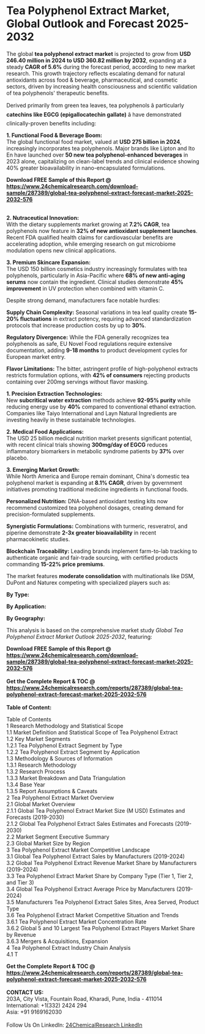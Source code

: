 <h1>Tea Polyphenol Extract Market, Global Outlook and Forecast 2025-2032</h1><p>The global <strong>tea polyphenol extract market</strong> is projected to grow from <strong>USD 246.40 million in 2024 to USD 360.82 million by 2032</strong>, expanding at a steady <strong>CAGR of 5.6%</strong> during the forecast period, according to new market research. This growth trajectory reflects escalating demand for natural antioxidants across food &amp; beverage, pharmaceutical, and cosmetic sectors, driven by increasing health consciousness and scientific validation of tea polyphenols' therapeutic benefits.</p><p>Derived primarily from green tea leaves, tea polyphenols â particularly <strong>catechins like EGCG (epigallocatechin gallate)</strong> â have demonstrated clinically-proven benefits including:</p><p><strong>1. Functional Food &amp; Beverage Boom:</strong><br>
The global functional food market, valued at <strong>USD 275 billion in 2024</strong>, increasingly incorporates tea polyphenols. Major brands like Lipton and Ito En have launched over <strong>50 new tea polyphenol-enhanced beverages</strong> in 2023 alone, capitalizing on clean-label trends and clinical evidence showing 40% greater bioavailability in nano-encapsulated formulations.</p><div><b>Download FREE Sample of this Report @ 
            <a href="https://www.24chemicalresearch.com/download-sample/287389/global-tea-polyphenol-extract-forecast-market-2025-2032-576">
            https://www.24chemicalresearch.com/download-sample/287389/global-tea-polyphenol-extract-forecast-market-2025-2032-576</a></b></div><br><p><strong>2. Nutraceutical Innovation:</strong><br>
With the dietary supplements market growing at <strong>7.2% CAGR</strong>, tea polyphenols now feature in <strong>32% of new antioxidant supplement launches</strong>. Recent FDA qualified health claims for cardiovascular benefits are accelerating adoption, while emerging research on gut microbiome modulation opens new clinical applications.</p><p><strong>3. Premium Skincare Expansion:</strong><br>
The USD 150 billion cosmetics industry increasingly formulates with tea polyphenols, particularly in Asia-Pacific where <strong>68% of new anti-aging serums</strong> now contain the ingredient. Clinical studies demonstrate <strong>45% improvement</strong> in UV protection when combined with vitamin C.</p><p>Despite strong demand, manufacturers face notable hurdles:</p><p><strong>Supply Chain Complexity:</strong> Seasonal variations in tea leaf quality create <strong>15-20% fluctuations</strong> in extract potency, requiring advanced standardization protocols that increase production costs by up to <strong>30%</strong>.</p><p><strong>Regulatory Divergence:</strong> While the FDA generally recognizes tea polyphenols as safe, EU Novel Food regulations require extensive documentation, adding <strong>9-18 months</strong> to product development cycles for European market entry.</p><p><strong>Flavor Limitations:</strong> The bitter, astringent profile of high-polyphenol extracts restricts formulation options, with <strong>42% of consumers</strong> rejecting products containing over 200mg servings without flavor masking.</p><p><strong>1. Precision Extraction Technologies:</strong><br>
New <strong>subcritical water extraction</strong> methods achieve <strong>92-95% purity</strong> while reducing energy use by <strong>40%</strong> compared to conventional ethanol extraction. Companies like Taiyo International and Layn Natural Ingredients are investing heavily in these sustainable technologies.</p><p><strong>2. Medical Food Applications:</strong><br>
The USD 25 billion medical nutrition market presents significant potential, with recent clinical trials showing <strong>300mg/day of EGCG</strong> reduces inflammatory biomarkers in metabolic syndrome patients by <strong>37%</strong> over placebo.</p><p><strong>3. Emerging Market Growth:</strong><br>
While North America and Europe remain dominant, China's domestic tea polyphenol market is expanding at <strong>8.1% CAGR</strong>, driven by government initiatives promoting traditional medicine ingredients in functional foods.</p><p><strong>Personalized Nutrition:</strong> DNA-based antioxidant testing kits now recommend customized tea polyphenol dosages, creating demand for precision-formulated supplements.</p><p><strong>Synergistic Formulations:</strong> Combinations with turmeric, resveratrol, and piperine demonstrate <strong>2-3x greater bioavailability</strong> in recent pharmacokinetic studies.</p><p><strong>Blockchain Traceability:</strong> Leading brands implement farm-to-lab tracking to authenticate organic and fair-trade sourcing, with certified products commanding <strong>15-22% price premiums</strong>.</p><p>The market features <strong>moderate consolidation</strong> with multinationals like DSM, DuPont and Naturex competing with specialized players such as:</p><p><strong>By Type:</strong></p><p><strong>By Application:</strong></p><p><strong>By Geography:</strong></p><p>This analysis is based on the comprehensive market study <em>Global Tea Polyphenol Extract Market Outlook 2025-2032</em>, featuring:</p><div><b>Download FREE Sample of this Report @ 
            <a href="https://www.24chemicalresearch.com/download-sample/287389/global-tea-polyphenol-extract-forecast-market-2025-2032-576">
            https://www.24chemicalresearch.com/download-sample/287389/global-tea-polyphenol-extract-forecast-market-2025-2032-576</a></b></div><br><div><b>Get the Complete Report & TOC @ 
            <a href="https://www.24chemicalresearch.com/reports/287389/global-tea-polyphenol-extract-forecast-market-2025-2032-576">
            https://www.24chemicalresearch.com/reports/287389/global-tea-polyphenol-extract-forecast-market-2025-2032-576</a></b></div><br>
            <b>Table of Content:</b><p>Table of Contents<br />
1 Research Methodology and Statistical Scope<br />
1.1 Market Definition and Statistical Scope of Tea Polyphenol Extract<br />
1.2 Key Market Segments<br />
1.2.1 Tea Polyphenol Extract Segment by Type<br />
1.2.2 Tea Polyphenol Extract Segment by Application<br />
1.3 Methodology & Sources of Information<br />
1.3.1 Research Methodology<br />
1.3.2 Research Process<br />
1.3.3 Market Breakdown and Data Triangulation<br />
1.3.4 Base Year<br />
1.3.5 Report Assumptions & Caveats<br />
2 Tea Polyphenol Extract Market Overview<br />
2.1 Global Market Overview<br />
2.1.1 Global Tea Polyphenol Extract Market Size (M USD) Estimates and Forecasts (2019-2030)<br />
2.1.2 Global Tea Polyphenol Extract Sales Estimates and Forecasts (2019-2030)<br />
2.2 Market Segment Executive Summary<br />
2.3 Global Market Size by Region<br />
3 Tea Polyphenol Extract Market Competitive Landscape<br />
3.1 Global Tea Polyphenol Extract Sales by Manufacturers (2019-2024)<br />
3.2 Global Tea Polyphenol Extract Revenue Market Share by Manufacturers (2019-2024)<br />
3.3 Tea Polyphenol Extract Market Share by Company Type (Tier 1, Tier 2, and Tier 3)<br />
3.4 Global Tea Polyphenol Extract Average Price by Manufacturers (2019-2024)<br />
3.5 Manufacturers Tea Polyphenol Extract Sales Sites, Area Served, Product Type<br />
3.6 Tea Polyphenol Extract Market Competitive Situation and Trends<br />
3.6.1 Tea Polyphenol Extract Market Concentration Rate<br />
3.6.2 Global 5 and 10 Largest Tea Polyphenol Extract Players Market Share by Revenue<br />
3.6.3 Mergers & Acquisitions, Expansion<br />
4 Tea Polyphenol Extract Industry Chain Analysis<br />
4.1 T</p><div><b>Get the Complete Report & TOC @ 
            <a href="https://www.24chemicalresearch.com/reports/287389/global-tea-polyphenol-extract-forecast-market-2025-2032-576">
            https://www.24chemicalresearch.com/reports/287389/global-tea-polyphenol-extract-forecast-market-2025-2032-576</a></b></div><br><b>CONTACT US:</b><br>
            203A, City Vista, Fountain Road, Kharadi, Pune, India - 411014<br>
            International: +1(332) 2424 294<br>
            Asia: +91 9169162030 <br><br>
            Follow Us On LinkedIn: <a href="https://www.linkedin.com/company/24chemicalresearch/">24ChemicalResearch LinkedIn</a>